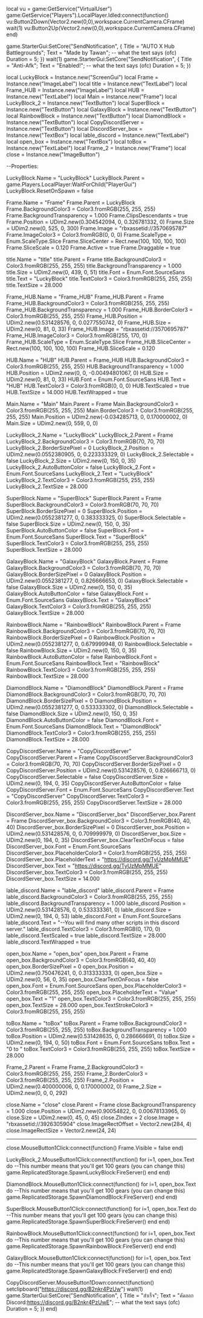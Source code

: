 local vu = game:GetService("VirtualUser")
game:GetService("Players").LocalPlayer.Idled:connect(function()
    vu:Button2Down(Vector2.new(0,0),workspace.CurrentCamera.CFrame)
    wait(1)
    vu:Button2Up(Vector2.new(0,0),workspace.CurrentCamera.CFrame)
end)
 
game.StarterGui:SetCore("SendNotification", {
    Title = "AUTO X Hub  Battlegrounds";
    Text = "Made by Tawan"; -- what the text says (ofc)
    Duration = 5;
})
wait(1)
game.StarterGui:SetCore("SendNotification", {
    Title = "Anti-Afk";
    Text = "Enabled!"; -- what the text says (ofc)
    Duration = 5;
})
 
local LuckyBlock = Instance.new("ScreenGui")
local Frame = Instance.new("ImageLabel")
local title = Instance.new("TextLabel")
local Frame_HUB = Instance.new("ImageLabel")
local HUB = Instance.new("TextLabel")
local Main = Instance.new("Frame")
local LuckyBlock_2 = Instance.new("TextButton")
local SuperBlock = Instance.new("TextButton")
local GalaxyBlock = Instance.new("TextButton")
local RainbowBlock = Instance.new("TextButton")
local DiamondBlock = Instance.new("TextButton")
local CopyDiscordServer = Instance.new("TextButton")
local DiscordServer_box = Instance.new("TextBox")
local lable_discord = Instance.new("TextLabel")
local open_box = Instance.new("TextBox")
local toBox = Instance.new("TextLabel")
local Frame_2 = Instance.new("Frame")
local close = Instance.new("ImageButton")
 
--Properties:
 
LuckyBlock.Name = "LuckyBlock"
LuckyBlock.Parent = game.Players.LocalPlayer:WaitForChild("PlayerGui")
LuckyBlock.ResetOnSpawn = false
 
Frame.Name = "Frame"
Frame.Parent = LuckyBlock
Frame.BackgroundColor3 = Color3.fromRGB(255, 255, 255)
Frame.BackgroundTransparency = 1.000
Frame.ClipsDescendants = true
Frame.Position = UDim2.new(0.304542094, 0, 0.326781332, 0)
Frame.Size = UDim2.new(0, 525, 0, 300)
Frame.Image = "rbxassetid://3570695787"
Frame.ImageColor3 = Color3.fromRGB(0, 0, 0)
Frame.ScaleType = Enum.ScaleType.Slice
Frame.SliceCenter = Rect.new(100, 100, 100, 100)
Frame.SliceScale = 0.120
Frame.Active = true
Frame.Draggable = true
 
title.Name = "title"
title.Parent = Frame
title.BackgroundColor3 = Color3.fromRGB(255, 255, 255)
title.BackgroundTransparency = 1.000
title.Size = UDim2.new(0, 439, 0, 51)
title.Font = Enum.Font.SourceSans
title.Text = "LuckyBlock"
title.TextColor3 = Color3.fromRGB(255, 255, 255)
title.TextSize = 28.000
 
Frame_HUB.Name = "Frame_HUB"
Frame_HUB.Parent = Frame
Frame_HUB.BackgroundColor3 = Color3.fromRGB(255, 255, 255)
Frame_HUB.BackgroundTransparency = 1.000
Frame_HUB.BorderColor3 = Color3.fromRGB(255, 255, 255)
Frame_HUB.Position = UDim2.new(0.531428576, 0, 0.0277550742, 0)
Frame_HUB.Size = UDim2.new(0, 81, 0, 33)
Frame_HUB.Image = "rbxassetid://3570695787"
Frame_HUB.ImageColor3 = Color3.fromRGB(255, 170, 0)
Frame_HUB.ScaleType = Enum.ScaleType.Slice
Frame_HUB.SliceCenter = Rect.new(100, 100, 100, 100)
Frame_HUB.SliceScale = 0.120
 
HUB.Name = "HUB"
HUB.Parent = Frame_HUB
HUB.BackgroundColor3 = Color3.fromRGB(255, 255, 255)
HUB.BackgroundTransparency = 1.000
HUB.Position = UDim2.new(0, 0, -0.00494801067, 0)
HUB.Size = UDim2.new(0, 81, 0, 33)
HUB.Font = Enum.Font.SourceSans
HUB.Text = "HUB"
HUB.TextColor3 = Color3.fromRGB(0, 0, 0)
HUB.TextScaled = true
HUB.TextSize = 14.000
HUB.TextWrapped = true
 
Main.Name = "Main"
Main.Parent = Frame
Main.BackgroundColor3 = Color3.fromRGB(255, 255, 255)
Main.BorderColor3 = Color3.fromRGB(255, 255, 255)
Main.Position = UDim2.new(-0.034285713, 0, 0.170000002, 0)
Main.Size = UDim2.new(0, 559, 0, 0)
 
LuckyBlock_2.Name = "LuckyBlock"
LuckyBlock_2.Parent = Frame
LuckyBlock_2.BackgroundColor3 = Color3.fromRGB(70, 70, 70)
LuckyBlock_2.BorderSizePixel = 0
LuckyBlock_2.Position = UDim2.new(0.0552380905, 0, 0.223333329, 0)
LuckyBlock_2.Selectable = false
LuckyBlock_2.Size = UDim2.new(0, 150, 0, 35)
LuckyBlock_2.AutoButtonColor = false
LuckyBlock_2.Font = Enum.Font.SourceSans
LuckyBlock_2.Text = "LuckyBlock"
LuckyBlock_2.TextColor3 = Color3.fromRGB(255, 255, 255)
LuckyBlock_2.TextSize = 28.000
 
SuperBlock.Name = "SuperBlock"
SuperBlock.Parent = Frame
SuperBlock.BackgroundColor3 = Color3.fromRGB(70, 70, 70)
SuperBlock.BorderSizePixel = 0
SuperBlock.Position = UDim2.new(0.0552381277, 0, 0.383333325, 0)
SuperBlock.Selectable = false
SuperBlock.Size = UDim2.new(0, 150, 0, 35)
SuperBlock.AutoButtonColor = false
SuperBlock.Font = Enum.Font.SourceSans
SuperBlock.Text = "SuperBlock"
SuperBlock.TextColor3 = Color3.fromRGB(255, 255, 255)
SuperBlock.TextSize = 28.000
 
GalaxyBlock.Name = "GalaxyBlock"
GalaxyBlock.Parent = Frame
GalaxyBlock.BackgroundColor3 = Color3.fromRGB(70, 70, 70)
GalaxyBlock.BorderSizePixel = 0
GalaxyBlock.Position = UDim2.new(0.0552381277, 0, 0.826666653, 0)
GalaxyBlock.Selectable = false
GalaxyBlock.Size = UDim2.new(0, 150, 0, 35)
GalaxyBlock.AutoButtonColor = false
GalaxyBlock.Font = Enum.Font.SourceSans
GalaxyBlock.Text = "GalaxyBlock"
GalaxyBlock.TextColor3 = Color3.fromRGB(255, 255, 255)
GalaxyBlock.TextSize = 28.000
 
RainbowBlock.Name = "RainbowBlock"
RainbowBlock.Parent = Frame
RainbowBlock.BackgroundColor3 = Color3.fromRGB(70, 70, 70)
RainbowBlock.BorderSizePixel = 0
RainbowBlock.Position = UDim2.new(0.0552381277, 0, 0.679999948, 0)
RainbowBlock.Selectable = false
RainbowBlock.Size = UDim2.new(0, 150, 0, 35)
RainbowBlock.AutoButtonColor = false
RainbowBlock.Font = Enum.Font.SourceSans
RainbowBlock.Text = "RainbowBlock"
RainbowBlock.TextColor3 = Color3.fromRGB(255, 255, 255)
RainbowBlock.TextSize = 28.000
 
DiamondBlock.Name = "DiamondBlock"
DiamondBlock.Parent = Frame
DiamondBlock.BackgroundColor3 = Color3.fromRGB(70, 70, 70)
DiamondBlock.BorderSizePixel = 0
DiamondBlock.Position = UDim2.new(0.0552381277, 0, 0.533333302, 0)
DiamondBlock.Selectable = false
DiamondBlock.Size = UDim2.new(0, 150, 0, 35)
DiamondBlock.AutoButtonColor = false
DiamondBlock.Font = Enum.Font.SourceSans
DiamondBlock.Text = "DiamondBlock"
DiamondBlock.TextColor3 = Color3.fromRGB(255, 255, 255)
DiamondBlock.TextSize = 28.000
 
CopyDiscordServer.Name = "CopyDiscordServer"
CopyDiscordServer.Parent = Frame
CopyDiscordServer.BackgroundColor3 = Color3.fromRGB(70, 70, 70)
CopyDiscordServer.BorderSizePixel = 0
CopyDiscordServer.Position = UDim2.new(0.531428576, 0, 0.826666713, 0)
CopyDiscordServer.Selectable = false
CopyDiscordServer.Size = UDim2.new(0, 194, 0, 35)
CopyDiscordServer.AutoButtonColor = false
CopyDiscordServer.Font = Enum.Font.SourceSans
CopyDiscordServer.Text = "CopyDiscordServer"
CopyDiscordServer.TextColor3 = Color3.fromRGB(255, 255, 255)
CopyDiscordServer.TextSize = 28.000
 
DiscordServer_box.Name = "DiscordServer_box"
DiscordServer_box.Parent = Frame
DiscordServer_box.BackgroundColor3 = Color3.fromRGB(40, 40, 40)
DiscordServer_box.BorderSizePixel = 0
DiscordServer_box.Position = UDim2.new(0.531428576, 0, 0.709999979, 0)
DiscordServer_box.Size = UDim2.new(0, 194, 0, 35)
DiscordServer_box.ClearTextOnFocus = false
DiscordServer_box.Font = Enum.Font.SourceSans
DiscordServer_box.PlaceholderColor3 = Color3.fromRGB(255, 255, 255)
DiscordServer_box.PlaceholderText = "https://discord.gg/TyUzMpMMUE"
DiscordServer_box.Text = "https://discord.gg/TyUzMpMMUE"
DiscordServer_box.TextColor3 = Color3.fromRGB(255, 255, 255)
DiscordServer_box.TextSize = 14.000
 
lable_discord.Name = "lable_discord"
lable_discord.Parent = Frame
lable_discord.BackgroundColor3 = Color3.fromRGB(255, 255, 255)
lable_discord.BackgroundTransparency = 1.000
lable_discord.Position = UDim2.new(0.531428576, 0, 0.533333361, 0)
lable_discord.Size = UDim2.new(0, 194, 0, 53)
lable_discord.Font = Enum.Font.SourceSans
lable_discord.Text = "--You will find many other scripts in this discord server."
lable_discord.TextColor3 = Color3.fromRGB(0, 170, 0)
lable_discord.TextScaled = true
lable_discord.TextSize = 28.000
lable_discord.TextWrapped = true
 
open_box.Name = "open_box"
open_box.Parent = Frame
open_box.BackgroundColor3 = Color3.fromRGB(40, 40, 40)
open_box.BorderSizePixel = 0
open_box.Position = UDim2.new(0.750476241, 0, 0.313333333, 0)
open_box.Size = UDim2.new(0, 56, 0, 35)
open_box.ClearTextOnFocus = false
open_box.Font = Enum.Font.SourceSans
open_box.PlaceholderColor3 = Color3.fromRGB(255, 255, 255)
open_box.PlaceholderText = "Value"
open_box.Text = "1"
open_box.TextColor3 = Color3.fromRGB(255, 255, 255)
open_box.TextSize = 28.000
open_box.TextStrokeColor3 = Color3.fromRGB(255, 255, 255)
 
toBox.Name = "toBox"
toBox.Parent = Frame
toBox.BackgroundColor3 = Color3.fromRGB(255, 255, 255)
toBox.BackgroundTransparency = 1.000
toBox.Position = UDim2.new(0.531428635, 0, 0.286666691, 0)
toBox.Size = UDim2.new(0, 194, 0, 50)
toBox.Font = Enum.Font.SourceSans
toBox.Text = "0 to "
toBox.TextColor3 = Color3.fromRGB(255, 255, 255)
toBox.TextSize = 28.000
 
Frame_2.Parent = Frame
Frame_2.BackgroundColor3 = Color3.fromRGB(255, 255, 255)
Frame_2.BorderColor3 = Color3.fromRGB(255, 255, 255)
Frame_2.Position = UDim2.new(0.400000006, 0, 0.170000002, 0)
Frame_2.Size = UDim2.new(0, 0, 0, 292)
 
close.Name = "close"
close.Parent = Frame
close.BackgroundTransparency = 1.000
close.Position = UDim2.new(0.90054822, 0, 0.00678133965, 0)
close.Size = UDim2.new(0, 45, 0, 45)
close.ZIndex = 2
close.Image = "rbxassetid://3926305904"
close.ImageRectOffset = Vector2.new(284, 4)
close.ImageRectSize = Vector2.new(24, 24)
 
 
----------------------------------------------------------------
 
close.MouseButton1Click:connect(function()
    Frame.Visible = false
end)
 
LuckyBlock_2.MouseButton1Click:connect(function()
    for i=1, open_box.Text do --This number means that you'll get 100 gears (you can change this)
        game.ReplicatedStorage.SpawnLuckyBlock:FireServer()
    end
end)
 
DiamondBlock.MouseButton1Click:connect(function()
    for i=1, open_box.Text do --This number means that you'll get 100 gears (you can change this)
        game.ReplicatedStorage.SpawnDiamondBlock:FireServer()
    end
end)
 
SuperBlock.MouseButton1Click:connect(function()
    for i=1, open_box.Text do --This number means that you'll get 100 gears (you can change this)
        game.ReplicatedStorage.SpawnSuperBlock:FireServer()
    end
end)
 
RainbowBlock.MouseButton1Click:connect(function()
    for i=1, open_box.Text do --This number means that you'll get 100 gears (you can change this)
        game.ReplicatedStorage.SpawnRainbowBlock:FireServer()
    end
end)
 
GalaxyBlock.MouseButton1Click:connect(function()
    for i=1, open_box.Text do --This number means that you'll get 100 gears (you can change this)
        game.ReplicatedStorage.SpawnGalaxyBlock:FireServer()
    end
end)
 
CopyDiscordServer.MouseButton1Down:connect(function()
    setclipboard("https://discord.gg/B2nkr4PzUw")
    wait(1)
    game.StarterGui:SetCore("SendNotification", {
        Title = "สำเร็จ";
        Text = "คัดลอก Discord:https://discord.gg/B2nkr4PzUwE"; -- what the text says (ofc)
        Duration = 5;
    })
end)

